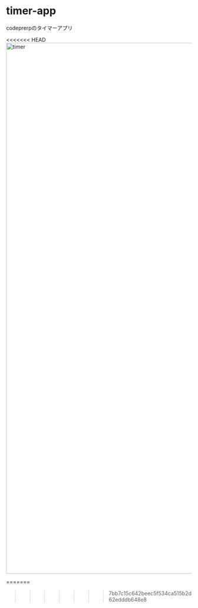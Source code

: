 # timer-app
codeprerpのタイマーアプリ

<<<<<<< HEAD
<img width="1440" alt="timer" src="https://user-images.githubusercontent.com/33218051/82749071-b6e6c180-9de1-11ea-86f3-41f985d92253.png">

=======
>>>>>>> 7bb7c15c642beec5f534ca515b2d62edddb648e8
